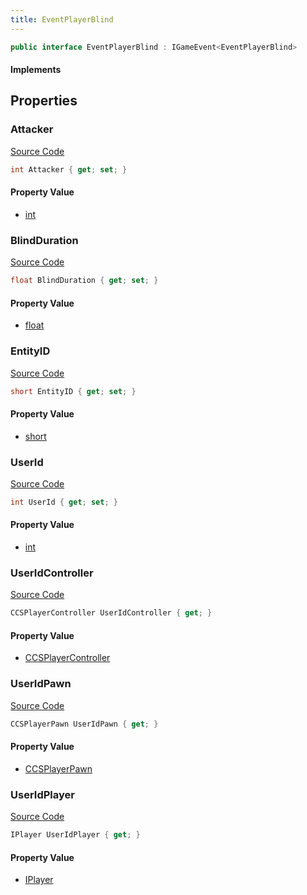 ```yaml
---
title: EventPlayerBlind
---
```


```csharp
public interface EventPlayerBlind : IGameEvent<EventPlayerBlind>
```

#### Implements

## Properties

### Attacker

[Source Code](https://github.com/swiftly-solution/swiftlys2/blob/main/managed/src/SwiftlyS2.Generated/GameEvents/Interfaces/EventPlayerBlind.cs#L44)

```csharp
int Attacker { get; set; }
```

#### Property Value

- [int](https://learn.microsoft.com/dotnet/api/system.int32)

### BlindDuration

[Source Code](https://github.com/swiftly-solution/swiftlys2/blob/main/managed/src/SwiftlyS2.Generated/GameEvents/Interfaces/EventPlayerBlind.cs#L56)

```csharp
float BlindDuration { get; set; }
```

#### Property Value

- [float](https://learn.microsoft.com/dotnet/api/system.single)

### EntityID

[Source Code](https://github.com/swiftly-solution/swiftlys2/blob/main/managed/src/SwiftlyS2.Generated/GameEvents/Interfaces/EventPlayerBlind.cs#L51)

```csharp
short EntityID { get; set; }
```

#### Property Value

- [short](https://learn.microsoft.com/dotnet/api/system.int16)

### UserId

[Source Code](https://github.com/swiftly-solution/swiftlys2/blob/main/managed/src/SwiftlyS2.Generated/GameEvents/Interfaces/EventPlayerBlind.cs#L37)

```csharp
int UserId { get; set; }
```

#### Property Value

- [int](https://learn.microsoft.com/dotnet/api/system.int32)

### UserIdController

[Source Code](https://github.com/swiftly-solution/swiftlys2/blob/main/managed/src/SwiftlyS2.Generated/GameEvents/Interfaces/EventPlayerBlind.cs#L22)

```csharp
CCSPlayerController UserIdController { get; }
```

#### Property Value

- [CCSPlayerController](/docs/api/shared/schemadefinitions/ccsplayercontroller)

### UserIdPawn

[Source Code](https://github.com/swiftly-solution/swiftlys2/blob/main/managed/src/SwiftlyS2.Generated/GameEvents/Interfaces/EventPlayerBlind.cs#L28)

```csharp
CCSPlayerPawn UserIdPawn { get; }
```

#### Property Value

- [CCSPlayerPawn](/docs/api/shared/schemadefinitions/ccsplayerpawn)

### UserIdPlayer

[Source Code](https://github.com/swiftly-solution/swiftlys2/blob/main/managed/src/SwiftlyS2.Generated/GameEvents/Interfaces/EventPlayerBlind.cs#L31)

```csharp
IPlayer UserIdPlayer { get; }
```

#### Property Value

- [IPlayer](/docs/api/shared/players/iplayer)


